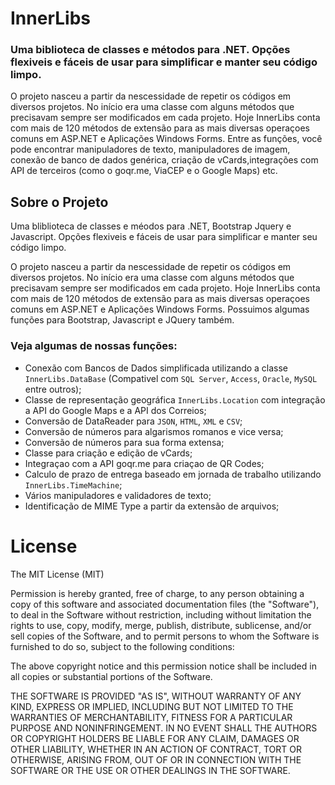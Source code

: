 ﻿# InnerLibs
 ### Uma biblioteca de classes e métodos para .NET. Opções flexiveis e fáceis de usar para simplificar e manter seu código limpo.
 
O projeto nasceu a partir da nescessidade de repetir os códigos em diversos projetos. No início era uma classe com alguns métodos que precisavam sempre ser modificados em cada projeto. Hoje InnerLibs conta com mais de 120 métodos de extensão para as mais diversas operaçoes comuns em ASP.NET e Aplicações Windows Forms. Entre as funções, você pode encontrar manipuladores de texto, manipuladores de imagem, conexão de banco de dados genérica, criação de vCards,integrações com API de terceiros (como o goqr.me, ViaCEP e o Google Maps) etc.

## Sobre o Projeto

Uma bliblioteca de classes e méodos para .NET, Bootstrap Jquery e Javascript. Opções flexiveis e fáceis de usar para simplificar e manter seu código limpo.

O projeto nasceu a partir da nescessidade de repetir os códigos em diversos projetos. No início era uma classe com alguns métodos que precisavam sempre ser modificados em cada projeto. Hoje InnerLibs conta com mais de 120 métodos de extensão para as mais diversas operaçoes comuns em ASP.NET e Aplicações Windows Forms. Possuimos algumas funções para Bootstrap, Javascript e JQuery também.

### Veja algumas de nossas funções:

 - Conexão com Bancos de Dados simplificada utilizando a classe `InnerLibs.DataBase` (Compativel com `SQL Server`, `Access`, `Oracle`, `MySQL` entre outros);
 - Classe de representação geográfica `InnerLibs.Location` com integração a API do Google Maps e a API dos Correios;
 - Conversão de DataReader para `JSON`, `HTML`, `XML` e `CSV`;
 - Conversão de números para algarismos romanos e vice versa;
 - Conversão de números para sua forma extensa;
 - Classe para criação e edição de vCards;
 - Integraçao com a API goqr.me para criaçao de QR Codes;
 - Calculo de prazo de entrega baseado em jornada de trabalho utilizando `InnerLibs.TimeMachine`;
 - Vários manipuladores e validadores de texto;
 - Identificação de MIME Type a partir da extensão de arquivos;
 
# License

The MIT License (MIT)

Permission is hereby granted, free of charge, to any person obtaining a copy of this software and associated documentation files (the "Software"), to deal in the Software without restriction, including without limitation the rights to use, copy, modify, merge, publish, distribute, sublicense, and/or sell copies of the Software, and to permit persons to whom the Software is furnished to do so, subject to the following conditions:

The above copyright notice and this permission notice shall be included in all copies or substantial portions of the Software.

THE SOFTWARE IS PROVIDED "AS IS", WITHOUT WARRANTY OF ANY KIND, EXPRESS OR IMPLIED, INCLUDING BUT NOT LIMITED TO THE WARRANTIES OF MERCHANTABILITY, FITNESS FOR A PARTICULAR PURPOSE AND NONINFRINGEMENT. IN NO EVENT SHALL THE AUTHORS OR COPYRIGHT HOLDERS BE LIABLE FOR ANY CLAIM, DAMAGES OR OTHER LIABILITY, WHETHER IN AN ACTION OF CONTRACT, TORT OR OTHERWISE, ARISING FROM, OUT OF OR IN CONNECTION WITH THE SOFTWARE OR THE USE OR OTHER DEALINGS IN THE SOFTWARE.
